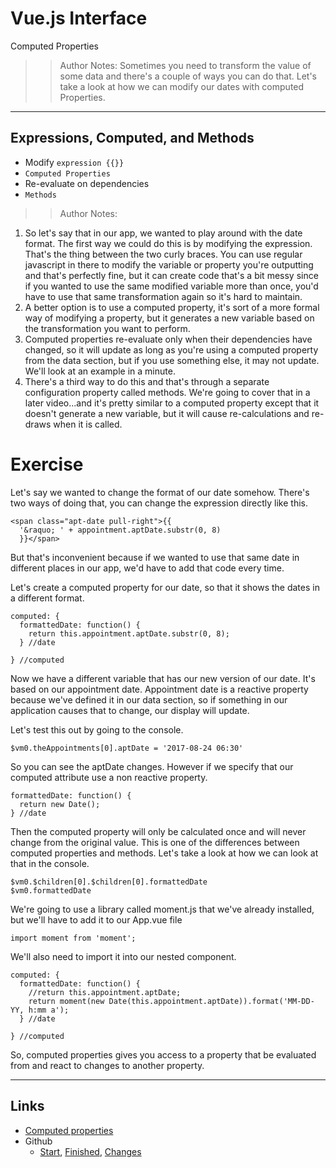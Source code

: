 <!-- .slide: data-state="title" -->
# Vue.js Interface
Computed Properties

> > Author Notes:
Sometimes you need to transform the value of some data and there's a couple of ways you can do that. Let's take a look at how we can modify our dates with computed Properties.

---

## Expressions, Computed, and Methods

- Modify `expression {{}}`
- `Computed Properties`
- Re-evaluate on dependencies
- `Methods`

> > Author Notes:
1. So let's say that in our app, we wanted to play around with the date format. The first way we could do this is by modifying the expression. That's the thing between the two curly braces. You can use regular javascript in there to modify the variable or property you're outputting and that's perfectly fine, but it can create code that's a bit messy since if you wanted to use the same modified variable more than once, you'd have to use that same transformation again so it's hard to maintain.
1. A better option is to use a computed property, it's sort of a more formal way of modifying a property, but it generates a new variable based on the transformation you want to perform.
1. Computed properties re-evaluate only when their dependencies have changed, so it will update as long as you're using a computed property from the data section, but if you use something else, it may not update. We'll look at an example in a minute.
1. There's a third way to do this and that's through a separate configuration property called methods. We're going to cover that in a later video...and it's pretty similar to a computed property except that it doesn't generate a new variable, but it will cause re-calculations and re-draws when it is called.

# Exercise

Let's say we wanted to change the format of our date somehow. There's two ways of doing that, you can change the expression directly like this.

```
<span class="apt-date pull-right">{{
  '&raquo; ' + appointment.aptDate.substr(0, 8)
  }}</span>
```

But that's inconvenient because if we wanted to use that same date in different places in our app, we'd have to add that code every time.

Let's create a computed property for our date, so that it shows the dates in a different format.

```
computed: {
  formattedDate: function() {
    return this.appointment.aptDate.substr(0, 8);
  } //date

} //computed  
```

Now we have a different variable that has our new version of our date. It's based on our appointment date. Appointment date is a reactive property because we've defined it in our data section, so if something in our application causes that to change, our display will update.

Let's test this out by going to the console.

`$vm0.theAppointments[0].aptDate = '2017-08-24 06:30'`

So you can see the aptDate changes. However if we specify that our computed attribute use a non reactive property.

```
formattedDate: function() {
  return new Date();
} //date
```

Then the computed property will only be calculated once and will never change from the original value. This is one of the differences between computed properties and methods. Let's take a look at how we can look at that in the console.

```
$vm0.$children[0].$children[0].formattedDate
$vm0.formattedDate
```

We're going to use a library called moment.js that we've already installed, but we'll have to add it to our App.vue file

```
import moment from 'moment';
```

We'll also need to import it into our nested component.

```
computed: {
  formattedDate: function() {
    //return this.appointment.aptDate;
    return moment(new Date(this.appointment.aptDate)).format('MM-DD-YY, h:mm a');
  } //date

} //computed  
```

So, computed properties gives you access to a property that be evaluated from and react to changes to another property.

---

## Links
- [Computed properties][1]
- Github
  - [Start][2], [Finished][3], [Changes][4]

[1]:	https://vuejs.org/v2/guide/computed.html
[2]:	https://github.com/planetoftheweb/vueinterface/tree/03_04b
[3]:	https://github.com/planetoftheweb/vueinterface/tree/03_04e
[4]:	https://github.com/planetoftheweb/vueinterface/compare/03_03e...03_04e

